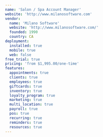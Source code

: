 ```yaml
---
name: 'Salon / Spa Account Manager'
website: 'http://www.milanosoftware.com'
vendor:
  name: 'Milano Software'
  website: 'http://www.milanosoftware.com/'
  founded: 1990
  country: CA
deployment:
  installed: true
  mobile: true
  web: false
free_trial: true
pricing: 'from $1,995.00/one-time'
features:
  appointments: true
  clients: true
  employees: true
  giftcards: true
  inventory: true
  loyalty_program: true
  marketing: true
  multi_location: true
  payroll: true
  pos: true
  recurring: true
  reminders: true
  resources: true
---
```

